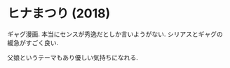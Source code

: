 # ヒナまつり (2018)

ギャグ漫画.
本当にセンスが秀逸だとしか言いようがない.
シリアスとギャグの緩急がすごく良い.

<div class=youtube src-id="riX7EKXSoBQ"></div>

父娘というテーマもあり優しい気持ちになれる.

<div class=youtube src-id="6hbV29B7Xlo"></div>
